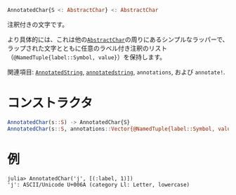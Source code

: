 ```julia
AnnotatedChar{S <: AbstractChar} <: AbstractChar
```

注釈付きの文字です。

より具体的には、これは他の[`AbstractChar`](@ref)の周りにあるシンプルなラッパーで、ラップされた文字とともに任意のラベル付き注釈のリスト（`@NamedTuple{label::Symbol, value}`）を保持します。

関連項目: [`AnnotatedString`](@ref), [`annotatedstring`](@ref), `annotations`, および `annotate!`.

# コンストラクタ

```julia
AnnotatedChar(s::S) -> AnnotatedChar{S}
AnnotatedChar(s::S, annotations::Vector{@NamedTuple{label::Symbol, value}})
```

# 例

```jldoctest; setup=:(using Base: AnnotatedChar)
julia> AnnotatedChar('j', [(:label, 1)])
'j': ASCII/Unicode U+006A (category Ll: Letter, lowercase)
```
